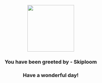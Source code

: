 <p align="center">
    <img src="https://raw.githubusercontent.com/PokeAPI/sprites/master/sprites/pokemon/188.png" width="150" height="150">
</p>
<h3 align="center">You have been greeted by - <b>Skiploom</b></h3>
<h3 align="center">Have a wonderful day!</h3>
